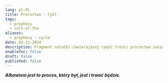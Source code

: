 ```yaml
---
lang: pl-PL
title: Proroctwo - Cykl
tags:
  - prophecy
  - cult-of-tha
aliases:
  - prophecy - cycle
date: 02-11-2024
description: Fragment notatki zawierającej część treści proroctwa związanego z Kultem Wielkiego Tha.
enableToc: false
draft: false
published: false
---
```

***Albowiem jest to proces, który był, jest i trwać będzie.***
